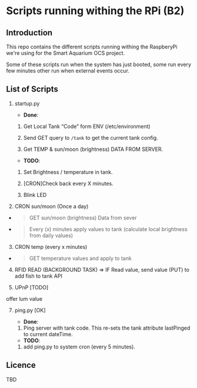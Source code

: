 # Scripts running withing the RPi (B2)

## Introduction
This repo contains the different scripts running withing the RaspberyPi we're
using for the Smart Aquarium OCS project.

Some of these scripts run when the system has just booted, some run every few
minutes other run when external events occur.

## List of Scripts

1. startup.py
    * **Done**:

    1. Get Local Tank “Code” form ENV (/etc/environment)

    2. Send GET query to `/tank` to get the current tank config.

    3. Get TEMP & sun/moon (brightness) DATA FROM SERVER.

    * **TODO**:

    1. Set Brightness / temperature in tank.

    2. [CRON]Check back every X minutes.

    3. Blink LED



2. CRON sun/moon (Once a day)
-  > GET sun/moon (brightness) Data from sever
 - > Every (x) minutes apply values to tank (calculate local brightness from daily values)

3. CRON temp (every x minutes)
 - >GET temperature values and apply to tank
     
  
4. RFID READ (BACKGROUND TASK)
 => IF Read value, send value (PUT) to add fish to tank API

6. UPnP [TODO]

 offer lum value


7. ping.py [OK]

    * **Done**:

    1. Ping server with tank code.
    This re-sets the tank attribute lastPinged to current dateTime.

    * **TODO**:

    1. add ping.py to system cron (every 5 minutes).


## Licence

TBD
